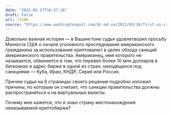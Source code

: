 ```yaml
---
date: "2022-05-17T16:57:26"
draft: False
url: /3100
source: "https://www.washingtonpost.com/dc-md-va/2022/05/16/first-us-criminal-cryptocurrency-sanctions/"
---
```


Довольно важная история — в Вашингтоне судья удовлетворил просьбу Минюста США о начале уголовного преследования американского гражданина за использование криптовалют в целях обхода санкций американского правительства. Американец, имя которого не называется, обвиняется в том, что перевел более 10 млн долларов в биткоинах в адрес биржи в одной из стран, находящихся под санкциями — Куба, Иран, КНДР, Сирия или Россия.

Причем судья на 9 страницах своего решения подробно изложил причины, по которым он считает, что санкции правительства должны распространяться и на виртуальные валюты.

Почему мне кажется, что я знаю страну местонахождения неназываемой криптобиржи?
